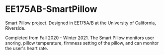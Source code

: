# EE175AB-SmartPillow

Smart Pillow project. Designed in EE175A/B at the University of California, Riverside.

Completed from Fall 2020 - Winter 2021. The Smart Pillow monitors user snoring, pillow temperature, 
firmness setting of the pillow, and can monitor the user's heart rate. 

